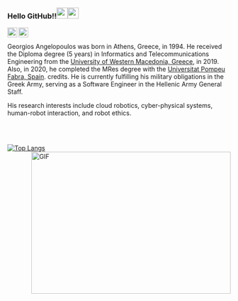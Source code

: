 ### Hello GitHub!!<img src="https://media.giphy.com/media/hvRJCLFzcasrR4ia7z/giphy.gif" width="25px"><img src="https://media.giphy.com/media/hvRJCLFzcasrR4ia7z/giphy.gif" width="25px">

<a href="https://twitter.com/GeorgeAngelop">
  <img align="left" alt="Georgios Angelopoulos | Twitter" width="22px" src="https://raw.githubusercontent.com/peterthehan/peterthehan/master/assets/twitter.svg" />
</a>
<a href="https://www.linkedin.com/in/george-angelopoulos/">
  <img align="left" alt="Georgios Angelopoulos  | LinkedIN" width="22px" src="https://raw.githubusercontent.com/peterthehan/peterthehan/master/assets/linkedin.svg" />
</a>



<br>
<br>
Georgios Angelopoulos was born in Athens, Greece, in 1994. He received the Diploma degree (5 years) in Informatics and Telecommunications Engineering from the <a href="https://www.uowm.gr/en/">University of Western Macedonia, Greece</a>, in 2019. Also, in 2020, he completed the MRes degree with the <a href="http://upf.edu/">Universitat Pompeu Fabra, Spain</a>. credits. He is currently fulfilling his military obligations in the Greek Army, serving as a Software Engineer in the Hellenic
Army General Staff.

His research interests include cloud robotics, cyber-physical systems, human-robot interaction, and robot ethics.

<br>
<br>

[![Top Langs](https://github-readme-stats.vercel.app/api/top-langs/?username=angelopoulosG&layout=compact&text_color=daf7dc&bg_color=151515)](https://github.com/anuraghazra/github-readme-stats)
<img align="right" alt="GIF" src="https://github.com/abhisheknaiidu/abhisheknaiidu/blob/master/code.gif?raw=true" width="450" height="320" />
  
<!--
**angelopoulosG/angelopoulosG** is a ✨ _special_ ✨ repository because its `README.md` (this file) appears on your GitHub profile.

Here are some ideas to get you started:

- 🔭 I’m currently working on ...
- 🌱 I’m currently learning ...
- 👯 I’m looking to collaborate on ...
- 🤔 I’m looking for help with ...
- 💬 Ask me about ...
- 📫 How to reach me: ...
- 😄 Pronouns: ...
- ⚡ Fun fact: ...
-->
